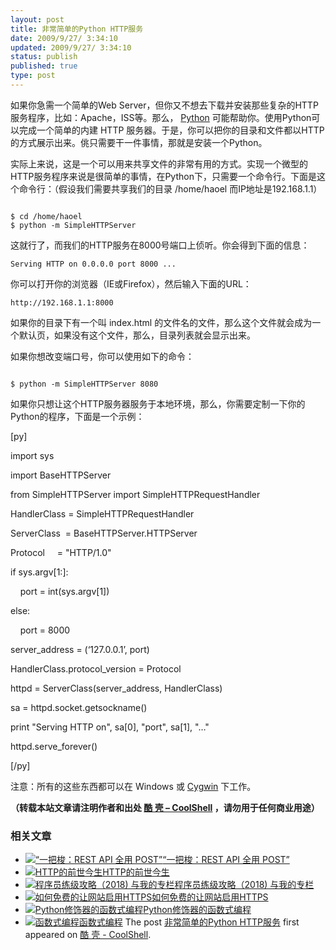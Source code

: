 ```yaml
---
layout: post
title: 非常简单的Python HTTP服务
date: 2009/9/27/ 3:34:10
updated: 2009/9/27/ 3:34:10
status: publish
published: true
type: post
---
```


如果你急需一个简单的Web Server，但你又不想去下载并安装那些复杂的HTTP服务程序，比如：Apache，ISS等。那么， [Python](http://www.python.org/) 可能帮助你。使用Python可以完成一个简单的内建 HTTP 服务器。于是，你可以把你的目录和文件都以HTTP的方式展示出来。佻只需要干一件事情，那就是安装一个Python。


实际上来说，这是一个可以用来共享文件的非常有用的方式。实现一个微型的HTTP服务程序来说是很简单的事情，在Python下，只需要一个命令行。下面是这个命令行：（假设我们需要共享我们的目录 /home/haoel 而IP地址是192.168.1.1）



```

$ cd /home/haoel
$ python -m SimpleHTTPServer

```


这就行了，而我们的HTTP服务在8000号端口上侦听。你会得到下面的信息：



```
Serving HTTP on 0.0.0.0 port 8000 ...
```

你可以打开你的浏览器（IE或Firefox），然后输入下面的URL：



```
http://192.168.1.1:8000
```

如果你的目录下有一个叫 index.html 的文件名的文件，那么这个文件就会成为一个默认页，如果没有这个文件，那么，目录列表就会显示出来。


如果你想改变端口号，你可以使用如下的命令：



```

$ python -m SimpleHTTPServer 8080

```

如果你只想让这个HTTP服务器服务于本地环境，那么，你需要定制一下你的Python的程序，下面是一个示例：


[py]  

import sys  

import BaseHTTPServer  

from SimpleHTTPServer import SimpleHTTPRequestHandler  

HandlerClass = SimpleHTTPRequestHandler  

ServerClass  = BaseHTTPServer.HTTPServer  

Protocol     = "HTTP/1.0"


if sys.argv[1:]:  

    port = int(sys.argv[1])  

else:  

    port = 8000  

server\_address = (‘127.0.0.1’, port)


HandlerClass.protocol\_version = Protocol  

httpd = ServerClass(server\_address, HandlerClass)


sa = httpd.socket.getsockname()  

print "Serving HTTP on", sa[0], "port", sa[1], "…"  

httpd.serve\_forever()  

[/py]


注意：所有的这些东西都可以在 Windows 或 [Cygwin](http://www.cygwin.com/) 下工作。



**（转载本站文章请注明作者和出处 [酷 壳 – CoolShell](https://coolshell.cn/) ，请勿用于任何商业用途）**



### 相关文章

* [![“一把梭：REST API 全用 POST”](https://coolshell.cn/wp-content/uploads/2022/02/http_method-150x150.png)](https://coolshell.cn/articles/22173.html)[“一把梭：REST API 全用 POST”](https://coolshell.cn/articles/22173.html)
* [![HTTP的前世今生](https://coolshell.cn/wp-content/uploads/2019/10/HTTP-770x513-300x200-1-150x150.jpg)](https://coolshell.cn/articles/19840.html)[HTTP的前世今生](https://coolshell.cn/articles/19840.html)
* [![程序员练级攻略（2018)  与我的专栏](https://coolshell.cn/wp-content/uploads/2018/05/300x262-150x150.jpg)](https://coolshell.cn/articles/18360.html)[程序员练级攻略（2018) 与我的专栏](https://coolshell.cn/articles/18360.html)
* [![如何免费的让网站启用HTTPS](https://coolshell.cn/wp-content/uploads/2017/08/enable-https-banner-150x150.png)](https://coolshell.cn/articles/18094.html)[如何免费的让网站启用HTTPS](https://coolshell.cn/articles/18094.html)
* [![Python修饰器的函数式编程](https://coolshell.cn/wp-content/uploads/2014/03/snake-hat-new-year-schedule-800x960-150x150.jpg)](https://coolshell.cn/articles/11265.html)[Python修饰器的函数式编程](https://coolshell.cn/articles/11265.html)
* [![函数式编程](https://coolshell.cn/wp-content/uploads/2013/12/yoda-lambda-150x150.png)](https://coolshell.cn/articles/10822.html)[函数式编程](https://coolshell.cn/articles/10822.html)
The post [非常简单的Python HTTP服务](https://coolshell.cn/articles/1480.html) first appeared on [酷 壳 - CoolShell](https://coolshell.cn).